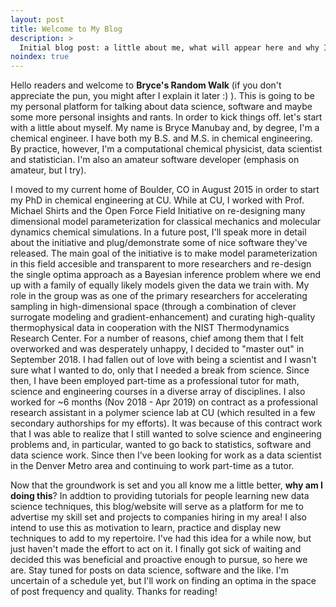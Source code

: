 ```yaml
---
layout: post
title: Welcome to My Blog
description: >
  Initial blog post: a little about me, what will appear here and why I'm doing this.
noindex: true
---
```


Hello readers and welcome to **Bryce's Random Walk** (if you don't appreciate the pun, you might after I explain it later :) ).
This is going to be my personal platform for talking about data science, software and maybe some more personal insights and rants.
In order to kick things off. let's start with a little about myself. My name is Bryce Manubay and, by degree, I'm a chemical engineer.
I have both my B.S. and M.S. in chemical engineering. By practice, however, I'm a computational chemical physicist, data scientist
and statistician. I'm also an amateur software developer (emphasis on amateur, but I try). 

I moved to my current home of Boulder, CO in August 2015 in order to start my PhD in chemical engineering at CU. While at CU, I worked
with Prof. Michael Shirts and the Open Force Field Initiative on re-designing many dimensional model parameterization for classical
mechanics and molecular dynamics chemical simulations. In a future post, I'll speak more in detail about the initiative and 
plug/demonstrate some of nice software they've released. The main goal of the initiative is to make model parameterization in 
this field accesible and transparent to more researchers and re-design the single optima approach as a Bayesian inference problem where we 
end up with a family of equally likely models given the data we train with. My role in the group was as one of the primary researchers 
for accelerating sampling in high-dimensional space (through a combination of clever surrogate modeling and gradient-enhancement) and 
curating high-quality thermophysical data in cooperation with the NIST Thermodynamics Research Center. 
For a number of reasons, chief among them that I felt overworked and was desperately unhappy, I decided to "master out" in September 2018. 
I had fallen out of love with being a scientist and I wasn't sure what I wanted to do, only that I needed a break from science. 
Since then, I have been employed part-time as a professional tutor for math, science and engineering courses in a diverse array of 
disciplines. I also worked for ~6 months (Nov 2018 - Apr 2019) on contract as a professional research assistant in a polymer science lab 
at CU (which resulted in a few secondary authorships for my efforts). It was because of this contract work that I was able to realize that 
I still wanted to solve science and engineering problems and, in particular, wanted to go back to statistics, software and data science
work. Since then I've been looking for work as a data scientist in the Denver Metro area and continuing to work part-time as a tutor.

Now that the groundwork is set and you all know me a little better, **why am I doing this**? In addtion to providing tutorials for people
learning new data science techniques, this blog/website will serve as a platform for me to advertise my skill set and projects to 
companies hiring in my area! I also intend to use this as motivation to learn, practice and display new techniques to add to my 
repertoire. I've had this idea for a while now, but just haven't made the effort to act on it. I finally got sick of waiting and decided 
this was beneficial and proactive enough to pursue, so here we are. Stay tuned for posts on data science, software and the like. I'm 
uncertain of a schedule yet, but I'll work on finding an optima in the space of post frequency and quality. Thanks for reading! 

